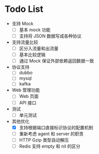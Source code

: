 # Todo List

- 支持 Mock
  - [ ] 基本 mock 功能
  - [ ] 支持将 JSON 数据写成各种协议
- 支持流量比较
  - [ ] 区分入流量和出流量
  - [ ] 基本比较逻辑
  - [ ] 通过 Mock 保证外部依赖返回数据一致
- 协议支持
  - [ ] dubbo
  - [ ] mysql
  - [ ] kafka
- Web 管理功能
  - [ ] Web 页面
  - [ ] API 接口
- 测试
  - [ ] 单元测试
- 其他优化
  - [x] 支持根据端口直接标识协议的配置机制
  - [ ] 重新考虑 agent 和 server 的职责
  - [ ] HTTP Gzip 类型自动解压
  - [ ] Redis 支持 empty 和 nil 的区分